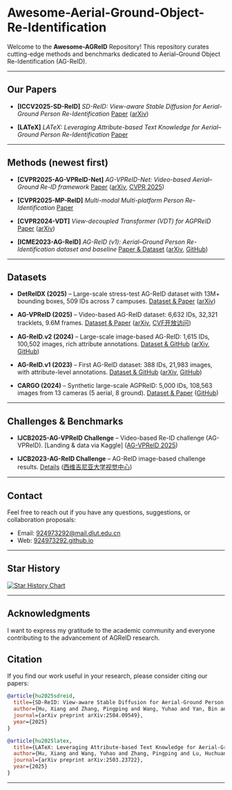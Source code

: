 # Awesome-Aerial-Ground-Object-Re-Identification

Welcome to the **Awesome-AGReID** Repository! This repository curates cutting-edge methods and benchmarks dedicated to Aerial–Ground Object Re-Identification (AG-ReID).

---

## Our Papers

* **\[ICCV2025-SD-ReID]**
  *SD-ReID: View-aware Stable Diffusion for Aerial-Ground Person Re-Identification*
  [Paper](https://arxiv.org/abs/2504.09549) ([arXiv][1])

* **\[LATeX]**
  *LATeX: Leveraging Attribute-based Text Knowledge for Aerial–Ground Person Re-Identification*
  [Paper](https://arxiv.org/abs/2503.23722)

---

## Methods (newest first)

* **\[CVPR2025-AG-VPReID-Net]**
  *AG-VPReID-Net: Video-based Aerial–Ground Re-ID framework*
  [Paper](https://arxiv.org/abs/2503.08121) ([arXiv][2], [CVPR 2025][3])

* **\[CVPR2025-MP-ReID]**
  *Multi-modal Multi-platform Person Re-Identification*
  [Paper](https://arxiv.org/abs/2503.17096)

* **\[CVPR2024-VDT]**
  *View-decoupled Transformer (VDT) for AGPReID*
  [Paper](https://arxiv.org/abs/2403.14513) ([arXiv][4])

* **\[ICME2023-AG-ReID]**
  *AG-ReID (v1): Aerial–Ground Person Re-Identification dataset and baseline*
  [Paper & Dataset](https://arxiv.org/abs/2303.08597) ([arXiv][5], [GitHub][6])

---

## Datasets

* **DetReIDX (2025)** – Large-scale stress-test AG-ReID dataset with 13M+ bounding boxes, 509 IDs across 7 campuses. [Dataset & Paper](https://arxiv.org/html/2505.04793v1) ([arXiv][7])

* **AG-VPReID (2025)** – Video-based AG-ReID dataset: 6,632 IDs, 32,321 tracklets, 9.6M frames. [Dataset & Paper](https://arxiv.org/abs/2503.08121) ([arXiv][2], [CVF开放访问][8])

* **AG-ReID.v2 (2024)** – Large-scale image-based AG-ReID: 1,615 IDs, 100,502 images, rich attribute annotations. [Dataset & GitHub](https://github.com/huynguyen792/AG-ReID.v2) ([arXiv][9], [GitHub][10])

* **AG-ReID.v1 (2023)** – First AG-ReID dataset: 388 IDs, 21,983 images, with attribute-level annotations. [Dataset & GitHub](https://github.com/huynguyen792/AG-ReID) ([arXiv][5], [GitHub][6])

* **CARGO (2024)** – Synthetic large-scale AGPReID: 5,000 IDs, 108,563 images from 13 cameras (5 aerial, 8 ground). [Dataset & Paper](https://github.com/LinlyAC/VDT-AGPReID) ([GitHub][11])

---

## Challenges & Benchmarks

* **IJCB2025-AG-VPReID Challenge** – Video-based Re-ID challenge (AG-VPReID). \[Landing & data via Kaggle] ([AG-VPReID 2025][12])

* **IJCB2023-AG-ReID Challenge** – AG-ReID image-based challenge results. [Details](https://vision.csee.wvu.edu/publications/nguyen23ijcb.pdf) ([西维吉尼亚大学视觉中心][13])

---

## Contact

Feel free to reach out if you have any questions, suggestions, or collaboration proposals:

* Email: [924973292@mail.dlut.edu.cn](mailto:924973292@mail.dlut.edu.cn)
* Web: [924973292.github.io](https://924973292.github.io)

---

## Star History

[![Star History Chart](https://api.star-history.com/svg?repos=924973292/Awesome-AGReID\&type=Date)](https://star-history.com/#924973292/Awesome-AGReID&Date)

---

## Acknowledgments

I want to express my gratitude to the academic community and everyone contributing to the advancement of AGReID research.

## Citation
If you find our work useful in your research, please consider citing our papers:

```bibtex
@article{hu2025sdreid,
  title={SD-ReID: View-aware Stable Diffusion for Aerial-Ground Person Re-Identification},
  author={Hu, Xiang and Zhang, Pingping and Wang, Yuhao and Yan, Bin and Lu, Huchuan},
  journal={arXiv preprint arXiv:2504.09549},
  year={2025}
}

@article{hu2025latex,
  title={LATeX: Leveraging Attribute-based Text Knowledge for Aerial-Ground Person Re-Identification},
  author={Hu, Xiang and Wang, Yuhao and Zhang, Pingping and Lu, Huchuan},
  journal={arXiv preprint arXiv:2503.23722},
  year={2025}
}
```

---

[1]: https://arxiv.org/html/2504.09549v1?utm_source=chatgpt.com "SD-ReID: View-aware Stable Diffusion for Aerial-Ground Person Re ..."
[2]: https://arxiv.org/abs/2503.08121?utm_source=chatgpt.com "AG-VPReID: A Challenging Large-Scale Benchmark for Aerial-Ground Video-based Person Re-Identification"
[3]: https://cvpr.thecvf.com/virtual/2025/poster/33154?utm_source=chatgpt.com "CVPR Poster AG-VPReID: A Challenging Large-Scale Benchmark ..."
[4]: https://arxiv.org/abs/2403.14513?utm_source=chatgpt.com "View-decoupled Transformer for Person Re-identification under Aerial-ground Camera Network"
[5]: https://arxiv.org/abs/2303.08597?utm_source=chatgpt.com "Aerial-Ground Person Re-ID"
[6]: https://github.com/huynguyen792/AG-ReID?utm_source=chatgpt.com "huynguyen792/AG-ReID - GitHub"
[7]: https://arxiv.org/html/2505.04793v1?utm_source=chatgpt.com "A Stress-Test Dataset for Real-World UAV-Based Person Recognition"
[8]: https://openaccess.thecvf.com/content/CVPR2025/papers/Nguyen_AG-VPReID_A_Challenging_Large-Scale_Benchmark_for_Aerial-Ground_Video-based_Person_Re-Identification_CVPR_2025_paper.pdf?utm_source=chatgpt.com "[PDF] AG-VPReID: A Challenging Large-Scale Benchmark for Aerial ..."
[9]: https://arxiv.org/abs/2401.02634?utm_source=chatgpt.com "AG-ReID.v2: Bridging Aerial and Ground Views for Person Re-identification"
[10]: https://github.com/huynguyen792/AG-ReID.v2?utm_source=chatgpt.com "huynguyen792/AG-ReID.v2 - GitHub"
[11]: https://github.com/LinlyAC/VDT-AGPReID?utm_source=chatgpt.com "LinlyAC/VDT-AGPReID: View-decoupled Transformer for ... - GitHub"
[12]: https://agvpreid25.github.io/?utm_source=chatgpt.com "AG-VPReID 2025"
[13]: https://vision.csee.wvu.edu/publications/nguyen23ijcb.pdf?utm_source=chatgpt.com "[PDF] AG-ReID 2023: Aerial-Ground Person Re-identification Challenge ..."

